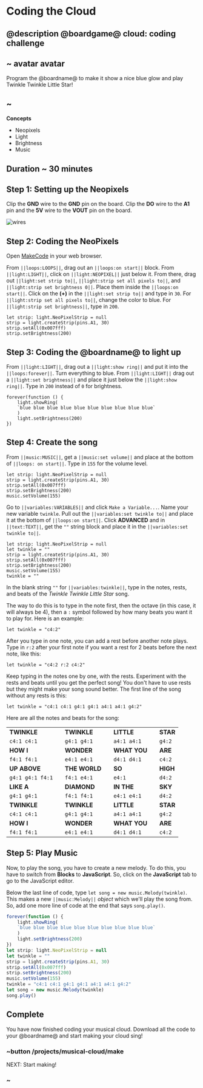 # Coding the Cloud

## @description @boardgame@ cloud: coding challenge

## ~ avatar avatar 

Program the @boardname@ to make it show a nice blue glow and play Twinkle Twinkle Little Star!

## ~

**Concepts**

* Neopixels
* Light
* Brightness
* Music 

## Duration ~ 30 minutes

## Step 1: Setting up the Neopixels 

Clip the **GND** wire to the **GND** pin on the board. Clip the **DO** wire to the **A1** pin and the **5V** wire to the **VOUT** pin on the board.

![wires](/static/cp/projects/musical-cloud/wires.jpg)

## Step 2: Coding the NeoPixels

Open [MakeCode](@homeurl@) in your web browser.

From ``||loops:LOOPS||``, drag out an ``||loops:on start||`` block. From ``||light:LIGHT||``, click on ``||light:NEOPIXEL||`` just below it. From there, drag out ``||light:set strip to||``, ``||light:strip set all pixels to||``, and ``||light:strip set brightness 0||``. Place them inside the ``||loops:on start||``.  Click on the **(+)** in the ``||light:set strip to||`` and type in `30`. For ``||light:strip set all pixels to||``, change the color to blue. For ``||light:strip set brightness||``, type in `200`.

```blocks
let strip: light.NeoPixelStrip = null
strip = light.createStrip(pins.A1, 30)
strip.setAll(0x007fff)
strip.setBrightness(200)
```

## Step 3: Coding the @boardname@ to light up

From ``||light:LIGHT||``, drag out a ``||light:show ring||`` and put it into the ``||loops:forever||``. Turn everything to blue. From ``||light:LIGHT||`` drag out a ``||light:set brightness||`` and place it just below the ``||light:show ring||``. Type in `200` instead of `0` for brightness. 

```blocks
forever(function () {
    light.showRing(
    `blue blue blue blue blue blue blue blue blue blue`
    )
    light.setBrightness(200)
})
```

## Step 4: Create the song

From ``||music:MUSIC||``, get a ``||music:set volume||`` and place at the bottom of ``||loops: on start||``. Type in ``155`` for the volume level.

```blocks
let strip: light.NeoPixelStrip = null
strip = light.createStrip(pins.A1, 30)
strip.setAll(0x007fff)
strip.setBrightness(200)
music.setVolume(155)
```

Go to ``||variables:VARIABLES||`` and click ``Make a Variable...``. Name your new variable ``twinkle``. Pull out the ``||variables:set twinkle to||`` and place it at the bottom of ``||loops:on start||``. Click **ADVANCED** and in ``||text:TEXT||``, get the ``""`` string block and place it in the ``||variables:set twinkle to||``.

```blocks
let strip: light.NeoPixelStrip = null
let twinkle = ""
strip = light.createStrip(pins.A1, 30)
strip.setAll(0x007fff)
strip.setBrightness(200)
music.setVolume(155)
twinkle = ""
```

In the blank string  `""` for ``||variables:twinkle||``, type in the notes, rests, and beats of the _Twinkle Twinkle Little Star_ song. 

The way to do this is to type in the note first, then the octave (in this case, it will always be 4), then a `:` symbol followed by how many beats you want it to play for. Here is an example:

```block
let twinkle = "c4:2"
```

After you type in one note, you can add a rest before another note plays. Type in `r:2` after your first note if you want a rest for 2 beats before the next note, like this:

```block
let twinkle = "c4:2 r:2 c4:2"
```

Keep typing in the notes one by one, with the rests. Experiment with the rests and beats until you get the perfect song! You don't have to use rests but they might make your song sound better. The first line of the song without any rests is this:

```block
let twinkle = "c4:1 c4:1 g4:1 g4:1 a4:1 a4:1 g4:2"
```

Here are all the notes and beats for the song: 

| | | | | | | |
|-|-|-|-|-|-|-|
| **TWINKLE** | | **TWINKLE** | | **LITTLE** | | **STAR** |
| `c4:1 c4:1` | | `g4:1 g4:1` | | `a4:1 a4:1` | | `g4:2` |
| **HOW I** | | **WONDER** | | **WHAT YOU** | | **ARE** |
| `f4:1 f4:1` | | `e4:1 e4:1` | | `d4:1 d4:1` | | `c4:2` |
| **UP ABOVE** | | **THE WORLD** | | **SO** | | **HIGH** |
| `g4:1 g4:1 f4:1` | | `f4:1 e4:1` | | `e4:1` | | `d4:2` |
| **LIKE A** | | **DIAMOND** | | **IN THE** | | **SKY** |
| `g4:1 g4:1` | | `f4:1 f4:1` | | `e4:1 e4:1` | | `d4:2` |
| **TWINKLE** | | **TWINKLE** | | **LITTLE** | | **STAR** |
| `c4:1 c4:1` | | `g4:1 g4:1` | | `a4:1 a4:1` | | `g4:2` |
| **HOW I** | | **WONDER** | | **WHAT YOU** | | **ARE** |
| `f4:1 f4:1` | | `e4:1 e4:1` | | `d4:1 d4:1` | | `c4:2` |

## Step 5: Play Music

Now, to play the song, you have to create a new melody. To do this, you have to switch from **Blocks** to **JavaScript**. So, click on the **JavaScript** tab to go to the JavaScript editor.

Below the last line of code, type ``let song = new music.Melody(twinkle)``. This makes a new ``||music:Melody||`` _object_ which we'll play the song from. So, add one more line of code at the end that says ``song.play()``.

```typescript
forever(function () {
    light.showRing(
    `blue blue blue blue blue blue blue blue blue blue`
    )
    light.setBrightness(200)
})
let strip: light.NeoPixelStrip = null
let twinkle = ""
strip = light.createStrip(pins.A1, 30)
strip.setAll(0x007fff)
strip.setBrightness(200)
music.setVolume(155)
twinkle = "c4:1 c4:1 g4:1 g4:1 a4:1 a4:1 g4:2"
let song = new music.Melody(twinkle)
song.play()
```

## Complete

You have now finished coding your musical cloud. Download all the code to your @boardname@ and start making your cloud sing!

### ~button /projects/musical-cloud/make

NEXT: Start making!

### ~
